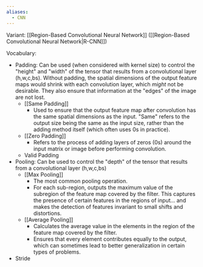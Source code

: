 ```yaml
---
aliases:
  - CNN
---
```

Variant: [[Region-Based Convolutional Neural Network]] ([[Region-Based Convolutional Neural Network|R-CNN]])

Vocabulary:
- Padding: Can be used (when considered with kernel size) to control the "height" and "width" of the tensor that results from a convolutional layer (h,w,c,bs). Without padding, the spatial dimensions of the output feature maps would shrink with each convolution layer, which *might* not be desirable. They also ensure that information at the "edges" of the image are not lost.
	- [[Same Padding]]
		- Used to ensure that the output feature map after convolution has the same spatial dimensions as the input. "Same" refers to the output size being the same as the input size, rather than the adding method itself (which often uses 0s in practice).
	- [[Zero Padding]]
		- Refers to the process of adding layers of zeros (0s) around the input matrix or image before performing convolution.
	- Valid Padding
- Pooling: Can be used to control the "depth" of the tensor that results from a convolutional layer (h,w,c,bs)
	- [[Max Pooling]]
		- The most common pooling operation.
		- For each sub-region, outputs the maximum value of the subregion of the feature map covered by the filter. This captures the presence of certain features in the regions of input... and makes the detection of features invariant to small shifts and distortions.
	- [[Average Pooling]]
		- Calculates the average value in the elements in the region of the feature map covered by the filter.
		- Ensures that every element contributes equally to the output, which can sometimes lead to better generalization in certain types of problems.
- Stride
